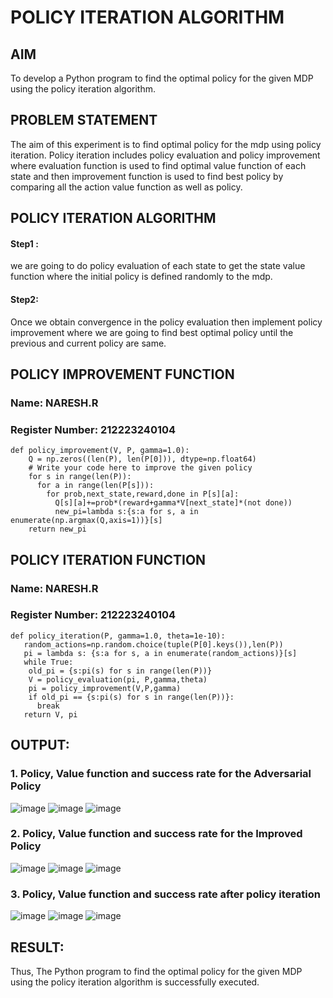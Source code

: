 # POLICY ITERATION ALGORITHM

## AIM
To develop a Python program to find the optimal policy for the given MDP using the policy iteration algorithm.

## PROBLEM STATEMENT
The aim of this experiment is to find optimal policy for the mdp using policy iteration. Policy iteration includes policy evaluation and policy improvement where evaluation function is used to find optimal value function of each state and then improvement function is used to find best policy by comparing all the action value function as well as policy.

## POLICY ITERATION ALGORITHM
#### Step1 : 
we are going to do policy evaluation of each state to get the state value function where the initial policy is defined randomly to the mdp.

#### Step2:
Once we obtain convergence in the policy evaluation then implement policy improvement where we are going to find best optimal policy until the previous and current policy are same.

## POLICY IMPROVEMENT FUNCTION
### Name: NARESH.R
### Register Number: 212223240104
```
def policy_improvement(V, P, gamma=1.0):
    Q = np.zeros((len(P), len(P[0])), dtype=np.float64)
    # Write your code here to improve the given policy
    for s in range(len(P)):
      for a in range(len(P[s])):
        for prob,next_state,reward,done in P[s][a]:
          Q[s][a]+=prob*(reward+gamma*V[next_state]*(not done))
          new_pi=lambda s:{s:a for s, a in enumerate(np.argmax(Q,axis=1))}[s]
    return new_pi
```
## POLICY ITERATION FUNCTION
### Name: NARESH.R
### Register Number: 212223240104
```
def policy_iteration(P, gamma=1.0, theta=1e-10):
   random_actions=np.random.choice(tuple(P[0].keys()),len(P))
   pi = lambda s: {s:a for s, a in enumerate(random_actions)}[s]
   while True:
    old_pi = {s:pi(s) for s in range(len(P))}
    V = policy_evaluation(pi, P,gamma,theta)
    pi = policy_improvement(V,P,gamma)
    if old_pi == {s:pi(s) for s in range(len(P))}:
      break
   return V, pi
```

## OUTPUT:
### 1. Policy, Value function and success rate for the Adversarial Policy
![image](https://github.com/user-attachments/assets/19fc2484-9173-462b-8c51-3537b981b5b3)
![image](https://github.com/user-attachments/assets/fedfae86-d3b4-47e3-a754-d2e715aee139)
![image](https://github.com/user-attachments/assets/9633e762-6463-4215-aa68-a782aa9212f0)



### 2. Policy, Value function and success rate for the Improved Policy
![image](https://github.com/user-attachments/assets/cb5996a8-ee0d-47dd-958a-306b8cd2b32d)
![image](https://github.com/user-attachments/assets/272bdfbb-0ba3-4cdd-94c1-bcb6c6fdfce8)
![image](https://github.com/user-attachments/assets/4158cad1-c19b-417c-bc3f-c94639df816a)


### 3. Policy, Value function and success rate after policy iteration
![image](https://github.com/user-attachments/assets/7d0f2346-c4f5-4cb7-bbe9-01985ce8ac89)
![image](https://github.com/user-attachments/assets/ff95480a-cb2a-4850-97dd-e90b236c9de5)
![image](https://github.com/user-attachments/assets/2f7b3e1d-9d27-41d2-b358-b6f67478cac7)


## RESULT:

Thus, The Python program to find the optimal policy for the given MDP using the policy iteration algorithm is successfully executed.
